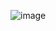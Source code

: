 ![image](https://github.com/cheolwo/CommonHouse/assets/25167316/6d317845-2290-41d7-9cd2-1c700707e00e)
